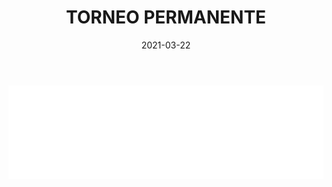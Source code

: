 ﻿---
layout: torneo
title:  "TORNEO PERMANENTE"
date:   2021-03-22
---
<script>
  function resizeIframe(obj) {
    obj.style.height = obj.contentWindow.document.documentElement.scrollHeight + 'px';
  }
</script>
<iframe src="Grp1-Rd4.html" style="
    display: block;
    width: 100%;
    border: none;" frameborder="0" scrolling="no" onload="resizeIframe(this)"></iframe>
